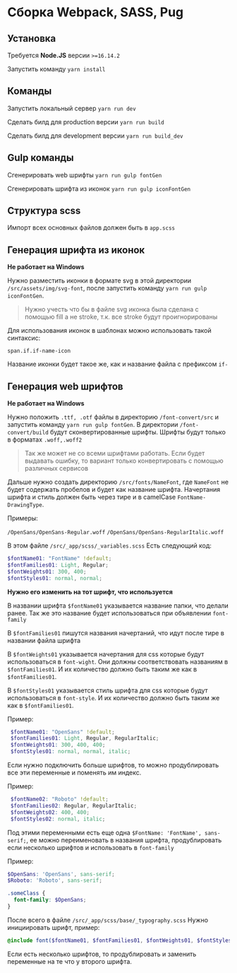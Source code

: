 # Сборка Webpack, SASS, Pug

## Установка
Требуется __Node.JS__ версии `>=16.14.2`

Запустить команду `yarn install`

## Команды

Запустить локальный сервер `yarn run dev`

Сделать билд для production версии `yarn run build`

Сделать билд для development версии `yarn run build_dev`

## Gulp команды

  Сгенерировать web шрифты `yarn run gulp fontGen`

  Сгенерировать шрифта из иконок `yarn run gulp iconFontGen`

## Структура scss

Импорт всех основных файлов должен быть в `app.scss`

## Генерация шрифта из иконок
__Не работает на Windows__

Нужно разместить иконки в формате svg в этой директории `/src/assets/img/svg-font`, после запустить команду `yarn run gulp iconFontGen`.

>Нужно учесть что бы в файле svg иконка была сделана с помощью fill а не stroke, т.к. все stroke будут проигнорированы

Для использования иконок в шаблонах можно использовать такой синтаксис:
```jade
span.if.if-name-icon
```

Название иконки будет такое же, как и название файла с префиксом `if-`

## Генерация web шрифтов
__Не работает на Windows__

Нужно положить `.ttf, .otf` файлы в директорию `/font-convert/src` и запустить команду `yarn run gulp fontGen`. В директории `/font-convert/build` будут сконвертированные шрифты. Шрифты будут только в форматах `.woff,.woff2`

>Так же может не со всеми шрифтами работать. Если будет выдавать ошибку, то вариант только конвертировать с помощью различных сервисов

Дальше нужно создать директорию `/src/fonts/NameFont`, где `NameFont` не будет содержать пробелов и будет как название шрифта. Начертания шрифта и стиль должен быть через тире и в camelCase `FontName-DrawingType`.

Примеры: 

`/OpenSans/OpenSans-Regular.woff`
`/OpenSans/OpenSans-RegularItalic.woff`

В этом файле `/src/_app/scss/_variables.scss` Есть следующий код:

 ```scss
 $fontName01: "FontName" !default;
 $fontFamilies01: Light, Regular;
 $fontWeights01: 300, 400;
 $fontStyles01: normal, normal;
 ```

__Нужно его изменить на тот шрифт, что используется__

В названии шрифта `$fontName01` указывается название папки, что делали ранее. Так же это название будет использоваться при объявлении `font-family`

В `$fontFamilies01` пишутся названия начертаний, что идут после тире в названии файла шрифта

В `$fontWeights01` указывается начертания для css которые будут использоваться в `font-wight`. Они должны соответствовать названиям в `$fontFamilies01`. И их количество должно быть таким же как в `$fontFamilies01`.

В `$fontStyles01` указывается стиль шрифта для css которые будут использоваться в `font-style`. И их количество должно быть таким же как в `$fontFamilies01`.

Пример:

 ```scss
  $fontName01: "OpenSans" !default;
  $fontFamilies01: Light, Regular, RegularItalic;
  $fontWeights01: 300, 400, 400;
  $fontStyles01: normal, normal, italic;
  ```

Если нужно подключить больше шрифтов, то можно продублировать все эти переменные и поменять им индекс. 

Пример:

 ```scss
  $fontName02: "Roboto" !default;
  $fontFamilies02: Regular, RegularItalic;
  $fontWeights02: 400, 400;
  $fontStyles02: normal, italic;
  ```

Под этими переменными есть еще одна `$FontName: 'FontName', sans-serif;`, ее можно переименовать в названия шрифта, продублировать если несколько шрифтов и использовать в `font-family`

Пример:

```scss
$OpenSans: 'OpenSans', sans-serif;
$Roboto: 'Roboto', sans-serif;

.someClass {
  font-family: $OpenSans;
}
```

После всего в файле `/src/_app/scss/base/_typography.scss` Нужно инициировать шрифт, пример:

 ```scss
 @include font($fontName01, $fontFamilies01, $fontWeights01, $fontStyles01);
 ```

Если есть несколько шрифтов, то продублировать и заменить переменные на те что у второго шрифта.
